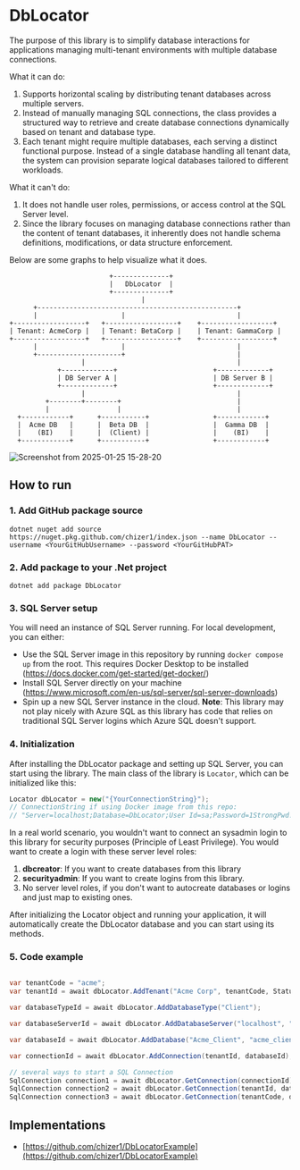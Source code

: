 # DbLocator

The purpose of this library is to simplify database interactions for applications managing multi-tenant environments with multiple database connections.

What it can do:
1. Supports horizontal scaling by distributing tenant databases across multiple servers.
2. Instead of manually managing SQL connections, the class provides a structured way to retrieve and create database connections dynamically based on tenant and database type.
3. Each tenant might require multiple databases, each serving a distinct functional purpose. Instead of a single database handling all tenant data, the system can provision separate logical databases tailored to different workloads.

What it can't do:
1. It does not handle user roles, permissions, or access control at the SQL Server level. 
2. Since the library focuses on managing database connections rather than the content of tenant databases, it inherently does not handle schema definitions, modifications, or data structure enforcement.

Below are some graphs to help visualize what it does.
```
                         +--------------+
                         |   DbLocator  |
                         +--------------+
                                 |
      +--------------------------------------------------+
      |                     |                            |
+------------------+   +------------------+    +------------------+
| Tenant: AcmeCorp |   | Tenant: BetaCorp |    | Tenant: GammaCorp |
+------------------+   +------------------+    +------------------+
      |                     |                            |
      +---------------------+                            |
                  |                                      |
            +-------------+                        +-------------+
            | DB Server A |                        | DB Server B |
            +-------------+                        +-------------+
                  |                                      |
         +--------+--------+                             |
         |                 |                             |  
  +------------+      +-----------+                +------------+
  |  Acme DB   |      |  Beta DB  |                |  Gamma DB  |
  |    (BI)    |      |  (Client) |                |    (BI)    |
  +------------+      +-----------+                +------------+
```

![Screenshot from 2025-01-25 15-28-20](https://github.com/user-attachments/assets/6fbd631d-e637-4db4-b057-c02c1ba38edb)

## How to run

### 1. Add GitHub package source 
`dotnet nuget add source https://nuget.pkg.github.com/chizer1/index.json --name DbLocator --username <YourGitHubUsername> --password <YourGitHubPAT>`

### 2. Add package to your .Net project
`dotnet add package DbLocator`

### 3. SQL Server setup
You will need an instance of SQL Server running. For local development, you can either:
  - Use the SQL Server image in this repository by running `docker compose up` from the root. This requires Docker Desktop to be installed (https://docs.docker.com/get-started/get-docker/)
  - Install SQL Server directly on your machine (https://www.microsoft.com/en-us/sql-server/sql-server-downloads)
  - Spin up a new SQL Server instance in the cloud. **Note**: This library may not play nicely with Azure SQL as this library has code that relies on traditional SQL Server logins which Azure SQL doesn't support.

### 4. Initialization 

After installing the DbLocator package and setting up SQL Server, you can start using the library. The main class of the library is `Locator`, which can be initialized like this:

```csharp
Locator dbLocator = new("{YourConnectionString}");
// ConnectionString if using Docker image from this repo:
// "Server=localhost;Database=DbLocator;User Id=sa;Password=1StrongPwd!!;Encrypt=True;TrustServerCertificate=True;"
```
In a real world scenario, you wouldn't want to connect an sysadmin login to this library for security purposes (Principle of Least Privilege).
You would want to create a login with these server level roles:
1. **dbcreator**: If you want to create databases from this library
2. **securityadmin**: If you want to create logins from this library.
3. No server level roles, if you don't want to autocreate databases or logins and just map to existing ones. 

After initializing the Locator object and running your application, it will automatically create the DbLocator database and you can start using its methods.

### 5. Code example

```csharp

var tenantCode = "acme";
var tenantId = await dbLocator.AddTenant("Acme Corp", tenantCode, Status.Active);

var databaseTypeId = await dbLocator.AddDatabaseType("Client");

var databaseServerId = await dbLocator.AddDatabaseServer("localhost", "127.0.0.1");

var databaseId = await dbLocator.AddDatabase("Acme_Client", "acme_client_user", databaseServerId, databaseTypeId, Status.Active);

var connectionId = await dbLocator.AddConnection(tenantId, databaseId);

// several ways to start a SQL Connection
SqlConnection connection1 = await dbLocator.GetConnection(connectionId);
SqlConnection connection2 = await dbLocator.GetConnection(tenantId, databaseTypeId);
SqlConnection connection3 = await dbLocator.GetConnection(tenantCode, databaseTypeId);

```

## Implementations

- [https://github.com/chizer1/DbLocatorExample](https://github.com/chizer1/DbLocatorExample)
